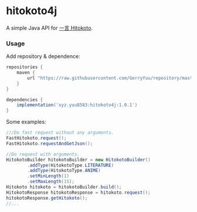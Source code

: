 # hitokoto4j

A simple Java API for [一言 Hitokoto](https://hitokoto.cn/).

### Usage

Add repository & dependence:
```groovy
repositories {
    maven {
        url "https://raw.githubusercontent.com/GerryYuu/repository/master/"
    }
}

dependencies {
    implementation('xyz.yuu8583:hitokoto4j:1.0.1')
}
```
Some examples:
```java
///Do fast request without any arguments.
FastHitokoto.request();
FastHitokoto.requestAndGetJson();

//Do request with arguments.
HitokotoBuilder hitokotoBuilder = new HitokotoBuilder()
        .addType(HitokotoType.LITERATURE)
        .addType(HitokotoType.ANIME)
        .setMinLength(1)
        .setMaxLength(15);
Hitokoto hitokoto = hitokotoBuilder.build();
HitokotoResponse hitokotoResponse = hitokoto.request();
hitokotoResponse.getHitokoto();
//...
```
